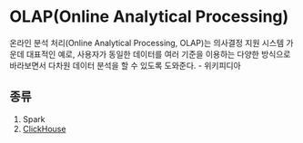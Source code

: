 # OLAP(Online Analytical Processing)
온라인 분석 처리(Online Analytical Processing, OLAP)는 의사결정 지원 시스템 가운데 대표적인 예로, 사용자가 동일한 데이터를 여러 기준을 이용하는 다양한 방식으로 바라보면서 다차원 데이터 분석을 할 수 있도록 도와준다. - 위키피디아

## 종류
1. Spark
2. [ClickHouse](./ClickHouse.md)

